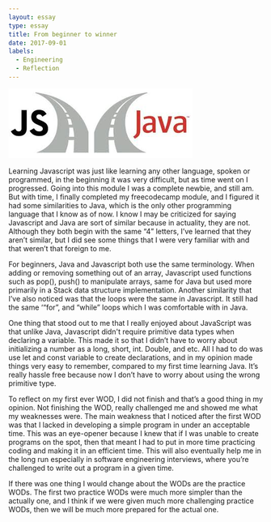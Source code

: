 ```yaml
---
layout: essay
type: essay
title: From beginner to winner
date: 2017-09-01
labels:
  - Engineering
  - Reflection
---
```


<img class="ui centered middle image" src="../images/java vs Javascript.jpg">

Learning Javascript was just like learning any other language, spoken or programmed, in the beginning it was very difficult, but as time went on I progressed. Going into this module I was a complete newbie, and still am. But with time, I finally completed my freecodecamp module, and I figured it had some similarities to Java, which is the only other programming language that I know as of now. I know I may be criticized for saying Javascript and Java are sort of similar because in actuality, they are not. Although they both begin with the same “4” letters, I’ve learned that they aren’t similar, but I did see some things that I were very familiar with and that weren’t that foreign to me. 

For beginners, Java and Javascript both use the same terminology. When adding or removing something out of an array, Javascript used functions such as pop(), push() to manipulate arrays, same for Java but used more primarily in a Stack data structure implementation. Another similarity that I’ve also noticed was that the loops were the same in Javascript. It still had the same ‘“for”, and “while” loops which I was comfortable with in Java.

One thing that stood out to me that I really enjoyed about JavaScript was that unlike Java, Javascript didn't require primitive data types when declaring a variable. This made it so that I didn’t have to worry about initializing a number as a long, short, int. Double, and etc. All I had to do was use let and const variable to create declarations, and in my opinion made things very easy to remember, compared to my first time learning Java. It’s really hassle free because now I don’t have to worry about using the wrong primitive type.

To reflect on my first ever WOD, I did not finish and that’s a good thing in my opinion. Not finishing the WOD, really challenged me and showed me what my weaknesses were. The main weakness that I noticed after the first WOD was that I lacked in developing a simple program in under an acceptable time. This was an eye-opener because I knew that if I was unable to create programs on the spot, then that meant I had to put in more time practicing coding and making it in an efficient time. This will also eventually help me in the long run especially in software engineering interviews, where you’re challenged to write out a program in a given time. 

If there was one thing I would change about the WODs are the practice WODs. The first two practice WODs were much more simpler than the actually one, and I think if we were given much more challenging practice WODs, then we will be much more prepared for the actual one.

